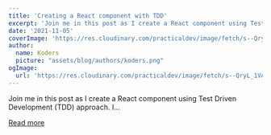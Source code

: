 ```yaml
---
title: 'Creating a React component with TDD'
excerpt: 'Join me in this post as I create a React component using Test Driven Development (TDD) approach.  I...'
date: '2021-11-05'
coverImage: 'https://res.cloudinary.com/practicaldev/image/fetch/s--QryL_1VA--/c_imagga_scale,f_auto,fl_progressive,h_420,q_auto,w_1000/https://dev-to-uploads.s3.amazonaws.com/uploads/articles/we1r81gmo7qy4iubpw5f.jpg'
author:
  name: Koders
  picture: "assets/blog/authors/koders.png"
ogImage:
  url: 'https://res.cloudinary.com/practicaldev/image/fetch/s--QryL_1VA--/c_imagga_scale,f_auto,fl_progressive,h_420,q_auto,w_1000/https://dev-to-uploads.s3.amazonaws.com/uploads/articles/we1r81gmo7qy4iubpw5f.jpg'
---
```


Join me in this post as I create a React component using Test Driven Development (TDD) approach.  I...

[Read more](https://dev.to/mbarzeev/creating-a-react-component-with-tdd-2jn8)
